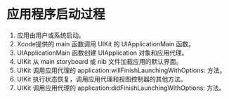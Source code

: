 # 应用程序启动过程

1. 应用由用户或系统启动。
2. Xcode提供的 main 函数调用 UIKit 的 UIApplicationMain 函数。
3. UIApplicationMain 函数创建 UIApplication 对象和应用代理。
4. UIKit 从 main storyboard 或 nib 文件加载应用的默认界面。
5. UIKit 调用应用代理的 application:willFinishLaunchingWithOptions: 方法。
6. UIKit 执行状态恢复，调用应用代理和视图控制器的其他方法。
7. UIKit 调用应用代理的 application:didFinishLaunchingWithOptions: 方法。



